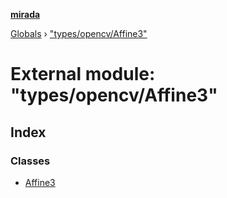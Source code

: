 **[mirada](../README.md)**

[Globals](../README.md) › ["types/opencv/Affine3"](_types_opencv_affine3_.md)

# External module: "types/opencv/Affine3"

## Index

### Classes

* [Affine3](../classes/_types_opencv_affine3_.affine3.md)